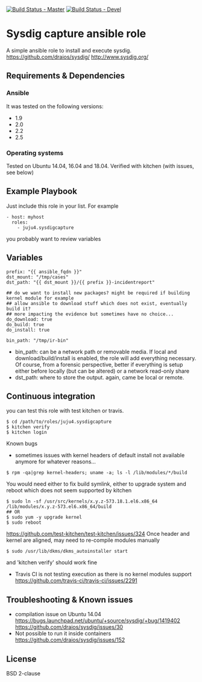 [![Build Status - Master](https://travis-ci.org/juju4/ansible-sysdigcapture.svg?branch=master)](https://travis-ci.org/juju4/ansible-sysdigcapture)
[![Build Status - Devel](https://travis-ci.org/juju4/ansible-sysdigcapture.svg?branch=devel)](https://travis-ci.org/juju4/ansible-sysdigcapture/branches)
# Sysdig capture ansible role

A simple ansible role to install and execute sysdig.
https://github.com/draios/sysdig/
http://www.sysdig.org/

## Requirements & Dependencies

### Ansible
It was tested on the following versions:
 * 1.9
 * 2.0
 * 2.2
 * 2.5

### Operating systems

Tested on Ubuntu 14.04, 16.04 and 18.04.
Verified with kitchen (with issues, see below)

## Example Playbook

Just include this role in your list.
For example

```
- host: myhost
  roles:
    - juju4.sysdigcapture
```

you probably want to review variables


## Variables

```
prefix: "{{ ansible_fqdn }}"
dst_mount: "/tmp/cases"
dst_path: "{{ dst_mount }}/{{ prefix }}-incidentreport"

## do we want to install new packages? might be required if building kernel module for example
## allow ansible to download stuff which does not exist, eventually build it?
## more impacting the evidence but sometimes have no choice...
do_download: true
do_build: true
do_install: true

bin_path: "/tmp/ir-bin"
```

* bin_path: can be a network path or removable media. If local and 
  download/build/install is enabled, the role will add everything necessary.
  Of course, from a forensic perspective, better if everything is setup either
  before locally (but can be altered) or a network read-only share
* dst_path: where to store the output. again, came be local or remote.

## Continuous integration

you can test this role with test kitchen or travis.
```
$ cd /path/to/roles/juju4.sysdigcapture
$ kitchen verify
$ kitchen login
```

Known bugs
* sometimes issues with kernel headers of default install not available anymore for whatever reasons...
```
$ rpm -qa|grep kernel-headers; uname -a; ls -l /lib/modules/*/build
```
You would need either to fix build symlink, either to upgrade system and reboot which does not seem supported by kitchen
```
$ sudo ln -sf /usr/src/kernels/x.y.z-573.18.1.el6.x86_64 /lib/modules/x.y.z-573.el6.x86_64/build
## OR
$ sudo yum -y upgrade kernel
$ sudo reboot
```
https://github.com/test-kitchen/test-kitchen/issues/324
Once header and kernel are aligned, may need to re-compile modules manually
```
$ sudo /usr/lib/dkms/dkms_autoinstaller start
```
and 'kitchen verify' should work fine
* Travis CI is not testing execution as there is no kernel modules support
https://github.com/travis-ci/travis-ci/issues/2291


## Troubleshooting & Known issues

* compilation issue on Ubuntu 14.04
https://bugs.launchpad.net/ubuntu/+source/sysdig/+bug/1419402
https://github.com/draios/sysdig/issues/30
* Not possible to run it inside containers
https://github.com/draios/sysdig/issues/152


## License

BSD 2-clause



